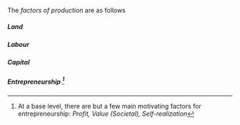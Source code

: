 The *factors of production* are as follows

##### Land

##### Labour

##### Capital

##### Entrepreneurship [^1]

[^1]: At a base level, there are but a few main motivating factors for entrepreneurship: *Profit, Value (Societal), Self-realization*
